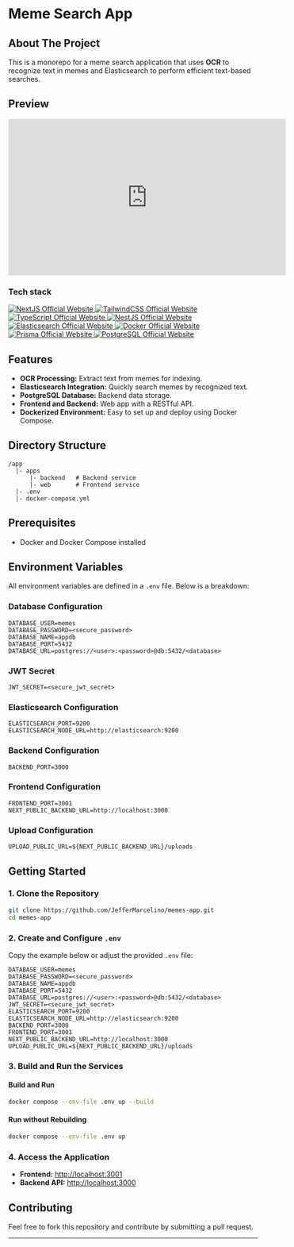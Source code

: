 # Meme Search App

## About The Project
This is a monorepo for a meme search application that uses **OCR** to recognize text in memes and Elasticsearch to perform efficient text-based searches.

## Preview
<iframe width="560" height="315" src="https://www.youtube.com/embed/nMNGQUclNko?si=9IYEAg8swEpLRmfJ" title="YouTube video player" frameborder="0" allow="accelerometer; autoplay; clipboard-write; encrypted-media; gyroscope; picture-in-picture; web-share" referrerpolicy="strict-origin-when-cross-origin" allowfullscreen></iframe>

### Tech stack

<p>
  <a href="https://nextjs.org/">
    <img src="https://img.shields.io/badge/next.js-4f46e5?style=for-the-badge&logo=next.js&logoColor=white" alt="NextJS Official Website"/>
  </a>

  <a href="https://tailwindcss.com/">
    <img src="https://img.shields.io/badge/tailwind-4f46e5?style=for-the-badge&logo=tailwindcss&logoColor=white" alt="TailwindCSS Official Website"/>
  </a>

  <a href="https://www.typescriptlang.org/">
    <img src="https://img.shields.io/badge/typescript-4f46e5?style=for-the-badge&logo=typescript&logoColor=white" alt="TypeScript Official Website"/>
  </a>

  <a href="https://nestjs.com/">
    <img src="https://img.shields.io/badge/nestjs-4f46e5?style=for-the-badge&logo=nestjs&logoColor=white" alt="NestJS Official Website"/>
  </a>

  <a href="https://www.elastic.co/elasticsearch">
    <img src="https://img.shields.io/badge/elasticsearch-4f46e5?style=for-the-badge&logo=elasticsearch&logoColor=white" alt="Elasticsearch Official Website"/>
  </a>

  <a href="https://www.docker.com/">
    <img src="https://img.shields.io/badge/docker-4f46e5?style=for-the-badge&logo=docker&logoColor=white" alt="Docker Official Website"/>
  </a>

  <a href="https://www.prisma.io/">
    <img src="https://img.shields.io/badge/prisma-4f46e5?style=for-the-badge&logo=prisma&logoColor=white" alt="Prisma Official Website"/>
  </a>

  <a href="https://www.postgresql.org/">
    <img src="https://img.shields.io/badge/postgresql-4f46e5?style=for-the-badge&logo=postgresql&logoColor=white" alt="PostgreSQL Official Website"/>
  </a>
</p>

## Features
- **OCR Processing:** Extract text from memes for indexing.
- **Elasticsearch Integration:** Quickly search memes by recognized text.
- **PostgreSQL Database:** Backend data storage.
- **Frontend and Backend:** Web app with a RESTful API.
- **Dockerized Environment:** Easy to set up and deploy using Docker Compose.

## Directory Structure
```
/app
  |- apps
      |- backend   # Backend service
      |- web       # Frontend service
  |- .env
  |- docker-compose.yml
```

## Prerequisites
- Docker and Docker Compose installed

## Environment Variables
All environment variables are defined in a `.env` file. Below is a breakdown:

### Database Configuration
```env
DATABASE_USER=memes
DATABASE_PASSWORD=<secure_password>
DATABASE_NAME=appdb
DATABASE_PORT=5432
DATABASE_URL=postgres://<user>:<password>@db:5432/<database>
```

### JWT Secret
```env
JWT_SECRET=<secure_jwt_secret>
```

### Elasticsearch Configuration
```env
ELASTICSEARCH_PORT=9200
ELASTICSEARCH_NODE_URL=http://elasticsearch:9200
```

### Backend Configuration
```env
BACKEND_PORT=3000
```

### Frontend Configuration
```env
FRONTEND_PORT=3001
NEXT_PUBLIC_BACKEND_URL=http://localhost:3000
```

### Upload Configuration
```env
UPLOAD_PUBLIC_URL=${NEXT_PUBLIC_BACKEND_URL}/uploads
```

## Getting Started

### 1. Clone the Repository
```bash
git clone https://github.com/JefferMarcelino/memes-app.git
cd memes-app
```

### 2. Create and Configure `.env`
Copy the example below or adjust the provided `.env` file:
```env
DATABASE_USER=memes
DATABASE_PASSWORD=<secure_password>
DATABASE_NAME=appdb
DATABASE_PORT=5432
DATABASE_URL=postgres://<user>:<password>@db:5432/<database>
JWT_SECRET=<secure_jwt_secret>
ELASTICSEARCH_PORT=9200
ELASTICSEARCH_NODE_URL=http://elasticsearch:9200
BACKEND_PORT=3000
FRONTEND_PORT=3001
NEXT_PUBLIC_BACKEND_URL=http://localhost:3000
UPLOAD_PUBLIC_URL=${NEXT_PUBLIC_BACKEND_URL}/uploads
```

### 3. Build and Run the Services
#### Build and Run
```bash
docker compose --env-file .env up --build
```
#### Run without Rebuilding
```bash
docker compose --env-file .env up
```

### 4. Access the Application
- **Frontend:** [http://localhost:3001](http://localhost:3001)
- **Backend API:** [http://localhost:3000](http://localhost:3000)

## Contributing
Feel free to fork this repository and contribute by submitting a pull request.

---